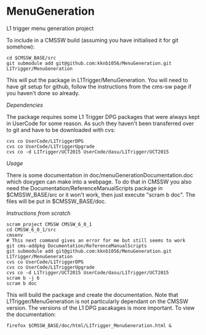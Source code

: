 MenuGeneration
==============

L1 trigger menu generation project

To include in a CMSSW build (assuming you have initialised it for git somehow):

    cd $CMSSW_BASE/src
    git submodule add git@github.com:kknb1056/MenuGeneration.git L1Trigger/MenuGeneration
    
This will put the package in L1Trigger/MenuGeneration. You will need to have git setup for github, follow the instructions from the cms-sw page if you haven't done so already.

*Dependencies*

The package requires some L1 Trigger DPG packages that were always kept in UserCode for some reason. As such they haven't been transferred over to git and have to be downloaded with cvs:

    cvs co UserCode/L1TriggerDPG
    cvs co UserCode/L1TriggerUpgrade
    cvs co -d L1Trigger/UCT2015 UserCode/dasu/L1Trigger/UCT2015

*Usage*

There is some documentation in doc/menuGenerationDocumentation.doc which doxygen can make into a webpage. To do that in CMSSW you also need the Documentation/ReferenceManualScripts package in $CMSSW_BASE/src or it won't work, then just execute "scram b doc". The files will be put in $CMSSW_BASE/doc.

*Instructions from scratch*

    scram project CMSSW CMSSW_6_0_1
    cd CMSSW_6_0_1/src
    cmsenv
    # This next command gives an error for me but still seems to work
    git cms-addpkg Documentation/ReferenceManualScripts
    git submodule add git@github.com:kknb1056/MenuGeneration.git L1Trigger/MenuGeneration
    cvs co UserCode/L1TriggerDPG
    cvs co UserCode/L1TriggerUpgrade
    cvs co -d L1Trigger/UCT2015 UserCode/dasu/L1Trigger/UCT2015
    scram b -j 6
    scram b doc
    
This will build the package and create the documentation. Note that L1Trigger/MenuGeneration is not particularly dependant on the CMSSW version. The versions of the L1 DPG pacakages is more important. To view the documentation:

    firefox $CMSSW_BASE/doc/html/L1Trigger_MenuGeneration.html &

